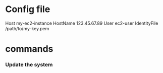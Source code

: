 # Config file

Host my-ec2-instance
    HostName 123.45.67.89
    User ec2-user
    IdentityFile /path/to/my-key.pem


# commands 
### Update the system
```sql

```
